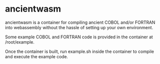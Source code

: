 # ancientwasm
ancientwasm is a container for compiling ancient COBOL and/or FORTRAN into webassembly without the hassle of setting up your own environment.

Some example COBOL and FORTRAN code is provided in the container at /root/example.

Once the container is built, run example.sh inside the container to compile and execute the example code.
